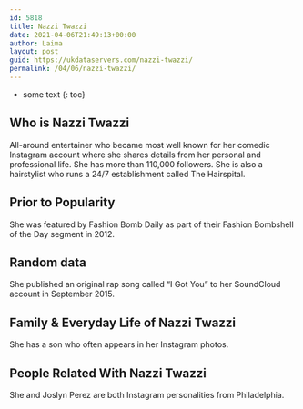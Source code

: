 ```yaml
---
id: 5818
title: Nazzi Twazzi
date: 2021-04-06T21:49:13+00:00
author: Laima
layout: post
guid: https://ukdataservers.com/nazzi-twazzi/
permalink: /04/06/nazzi-twazzi/
---
```


* some text
{: toc}


## Who is Nazzi Twazzi
                  
                  
                  
All-around entertainer who became most well known for her comedic Instagram account where she shares details from her personal and professional life. She has more than 110,000 followers. She is also a hairstylist who runs a 24/7 establishment called The Hairspital.
                  
              
            
              
            
                
                
                
## Prior to Popularity
                  
                  
                  
She was featured by Fashion Bomb Daily as part of their Fashion Bombshell of the Day segment in 2012.
                  
              
            
              
            
                
                
                
## Random data
                  
                  
                  
She published an original rap song called &#8220;I Got You&#8221; to her SoundCloud account in September 2015.
                  
              
            
              
            
                
                
                
## Family & Everyday Life of Nazzi Twazzi
                  
                  
                  
She has a son who often appears in her Instagram photos. 
                  
              
            
              
            
                
                
                
## People Related With Nazzi Twazzi
                  
                  
                  
She and Joslyn Perez are both Instagram personalities from Philadelphia.
                  
              
            
              
            
                
              
            
              
              
            
            
              
            
          
          
          